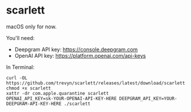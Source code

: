 # scarlett

macOS only for now.

You'll need:

- Deepgram API key: https://console.deepgram.com
- OpenAI API key: https://platform.openai.com/api-keys

In Terminal:

```
curl -OL https://github.com/trevyn/scarlett/releases/latest/download/scarlett
chmod +x scarlett
xattr -dr com.apple.quarantine scarlett
OPENAI_API_KEY=sk-YOUR-OPENAI-API-KEY-HERE DEEPGRAM_API_KEY=YOUR-DEEPGRAM-API-KEY-HERE ./scarlett
```
